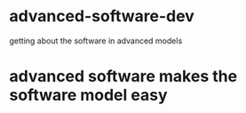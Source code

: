 # advanced-software-dev
getting about the software in advanced models
# advanced software makes the software model easy
